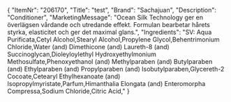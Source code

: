 {
  "ItemNr": "206170",
  "Title": "test",
  "Brand": "Sachajuan",
  "Description": "Conditioner",
  "MarketingMessage": "Ocean Silk Technology ger en överlägsen vårdande och utredande effekt. Formulan bearbetar hårets styrka, elasticitet och ger det maximal glans.",
  "Ingredients": "SV: Aqua Purificata,Cetyl Alcohol,Stearyl Alcohol,Propylene Glycol,Behentrimonium Chloride,Water (and) Dimethicone (and) Laureth-8 (and) Succinoglycan,Dioleyloylethyl Hydroxyethylmonium Methosulfate,Phenoxyethanol (and) Methylparaben (and) Butylparaben (and) Ethylparaben (and) Propylparaben (and) Isobutylparaben,Glycereth-2 Cocoate,Cetearyl Ethylhexanoate (and) Isopropylmyristate,Parfum,Himanthalia Elongata (and) Enteromorpha Compressa,Sodium Chloride,Citric Acid,"
}